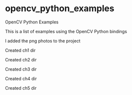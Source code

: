 opencv_python_examples
======================

OpenCV Python Examples

This is a list of examples using the OpenCV Python bindings

I added the png photos to the project

Created ch1 dir

Created ch2 dir

Created ch3 dir

Created ch4 dir

Created ch5 dir
